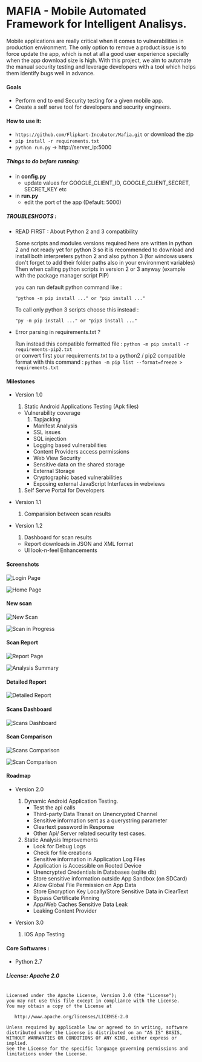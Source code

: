 
# MAFIA - Mobile Automated Framework for Intelligent Analisys.

Mobile applications are really critical when it comes to vulnerabilities in production environment. The only option to remove a product issue is to force update the app, which is not at all a good user experience specially when the app download size is high. With this project, we aim to automate the manual security testing and leverage developers with a tool which helps them identify bugs well in advance.

#### Goals
- Perform end to end Security testing for a given mobile app.
- Create a self serve tool for developers and security engineers.

#### How to use it:

- `https://github.com/Flipkart-Incubator/Mafia.git` or download the zip
- `pip install -r requirements.txt`
- `python run.py` -> http://server_ip:5000

##### Things to do before running:

- in **config.py**
    - update values for GOOGLE_CLIENT_ID, GOOGLE_CLIENT_SECRET, SECRET_KEY etc
- in **run.py** 
    - edit the port of the app (Default: 5000)
    

##### TROUBLESHOOTS :

- READ FIRST : About Python 2 and 3 compatibility

    Some scripts and modules versions required here are written in python 2 and not ready yet for python 3
    so it is recommended to download and install both interpreters python 2 and also python 3 (for windows users don't forget to add their folder paths also in your environment variables)
    Then when calling python scripts in version 2 or 3 anyway (example with the package manager script PIP)
    
    you can run default python command like :
    
    `"python -m pip install ..." or "pip install ..."`
    
    To call only python 3 scripts choose  this  instead :
    
    `"py -m pip install ..." or "pip3 install ..."`


- Error parsing in requirements.txt ?

    Run instead this compatible formatted file :
        `python -m pip install -r requirements-pip2.txt`   
    or convert first your requirements.txt to a python2 / pip2 compatible format with this command :
        `python -m pip list --format=freeze > requirements.txt`

#### Milestones

- Version 1.0
    1. Static Android Applications Testing (Apk files)
    - Vulnerability coverage
        1. Tapjacking
        - Manifest Analysis
        - SSL issues
        - SQL injection
        - Logging based vulnerabilities
        - Content Providers access permissions
        - Web View Security
        - Sensitive data on the shared storage
        - External Storage
        - Cryptographic based vulnerabilities
        - Exposing external JavaScript Interfaces in webviews
    1. Self Serve Portal for Developers

-  Version 1.1
    1. Comparision between scan results
    
- Version 1.2
    1. Dashboard for scan results
    - Report downloads in JSON and XML format
    - UI look-n-feel Enhancements

#### Screenshots

![Login Page](https://github.com/Flipkart-Incubator/Mafia/raw/docs/Docs/Login%20Page.png)

![Home Page](https://github.com/Flipkart-Incubator/Mafia/raw/docs/Docs/Home%20Page.png)

#### New scan

![New Scan](https://github.com/Flipkart-Incubator/Mafia/raw/docs/Docs/New%20Scan.png)

![Scan in Progress](https://github.com/Flipkart-Incubator/Mafia/raw/docs/Docs/Scan%20in%20Progress.png)

#### Scan Report

![Report Page](https://github.com/Flipkart-Incubator/Mafia/raw/docs/Docs/Report%20Page.png)

![Analysis Summary](https://github.com/Flipkart-Incubator/Mafia/raw/docs/Docs/Analysis%20Summery.png)

#### Detailed Report

![Detailed Report](https://github.com/Flipkart-Incubator/Mafia/raw/docs/Docs/Detailed%20Report.png)

#### Scans Dashboard
![Scans Dashboard](https://github.com/Flipkart-Incubator/Mafia/raw/docs/Docs/Dash%20board.png)

#### Scan Comparison
![Scans Comparison](https://github.com/Flipkart-Incubator/Mafia/raw/docs/Docs/Compare%20Scans.png)

![Scan Comparison](https://github.com/Flipkart-Incubator/Mafia/raw/docs/Docs/Scan%20Comparison.png)


#### Roadmap
- Version 2.0
    1. Dynamic Android Application Testing.
        - Test the api calls
        - Third-party Data Transit on Unencrypted Channel
        - Sensitive information sent as a querystring parameter
        - Cleartext password in Response
        - Other Api/ Server related security test cases.
    2. Static Analysis Improvements 
        - Look for Debug Logs
        - Check for file creations
        - Sensitive information in Application Log Files
        - Application is Accessible on Rooted Device
        - Unencrypted Credentials in Databases (sqlite db)
        - Store sensitive information outside App Sandbox (on SDCard)
        - Allow Global File Permission on App Data
        - Store Encryption Key Locally/Store Sensitive Data in ClearText
        - Bypass Certificate Pinning
        - App/Web Caches Sensitive Data Leak
        - Leaking Content Provider

- Version 3.0
    1. IOS App Testing

#### Core Softwares :
- Python 2.7

##### License: Apache 2.0
~~~~

Licensed under the Apache License, Version 2.0 (the "License");
you may not use this file except in compliance with the License.
You may obtain a copy of the License at

   http://www.apache.org/licenses/LICENSE-2.0

Unless required by applicable law or agreed to in writing, software
distributed under the License is distributed on an "AS IS" BASIS,
WITHOUT WARRANTIES OR CONDITIONS OF ANY KIND, either express or implied.
See the License for the specific language governing permissions and
limitations under the License.
~~~~
